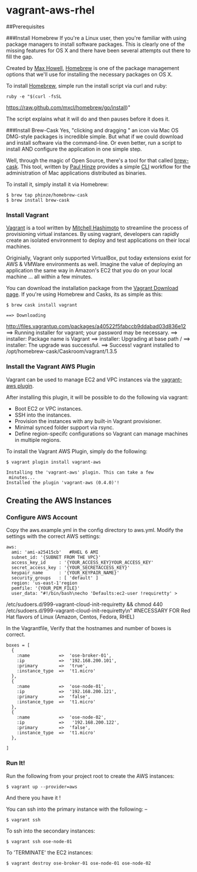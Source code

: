 vagrant-aws-rhel
================
##Prerequisites

###Install Homebrew
If you're a Linux user, then you're familiar with using package managers
to install software packages.  This is clearly one of the missing
features for OS X and there have been several attempts out there to fill
the gap.  

Created by [Max Howell](http://mxcl.github.io/),
[Homebrew](http://brew.sh/) is one of the package management options
that we'll use for installing the necessary packages on OS X.  

To install [Homebrew](http://brew.sh/), simple run the install script
via curl and ruby:

    ruby -e "$(curl -fsSL
https://raw.github.com/mxcl/homebrew/go/install)"

The script explains what it will do and then pauses before it does it. 

###Install Brew-Cask
Yes, "clicking and dragging " an icon via Mac OS DMG-style packages is
incredible simple.  But what if we could download and install software
via the command-line.  Or even better, run a script to install AND
configure the application in one simple step.

Well, through the magic of Open Source, there's a tool for that called
[brew-cask](https://github.com/phinze/homebrew-cask). This tool, written
by [Paul Hinze](http://phinze.com) provides a simple
[CLI](http://en.wikipedia.org/wiki/Command-line_interface) workflow for
the administration of Mac applications distributed as binaries.

To install it, simply install it via Homebrew:

    $ brew tap phinze/homebrew-cask
    $ brew install brew-cask


### Install Vagrant
[Vagrant](www.vagrantup.com) is a tool written by [Mitchell
Hashimoto](http://mitchellh.com/) to streamline the process of
provisioning virtual instances. By using vagrant, developers can rapidly
create an isolated environment to deploy and test applications on their
local machines.

Originially, Vagrant only supported VirtualBox, put today extensions
exist for AWS & VMWare environments as well.  Imagine the value of
deploying an application the same way in Amazon's EC2 that you do on
your local machine ... all within a few minutes.

You can download the installation package from the [Vagrant Download
page](http://downloads.vagrantup.com/). If you're using Homebrew and
Casks, its as simple as this:

    $ brew cask install vagrant
    
    ==> Downloading
http://files.vagrantup.com/packages/a40522f5fabccb9ddabad03d836e12
    ==> Running installer for vagrant; your password may be necessary.
    ==> installer: Package name is Vagrant
    ==> installer: Upgrading at base path /
    ==> installer: The upgrade was successful.
    ==> Success! vagrant installed to
/opt/homebrew-cask/Caskroom/vagrant/1.3.5
    
    
    
### Install the Vagrant AWS Plugin
Vagrant can be used to manage EC2 and VPC instances via the [vagrant-aws
plugin](https://github.com/mitchellh/vagrant-aws).  

After installing this plugin, it will be possible to do the following
via vagrant:

* Boot EC2 or VPC instances.
* SSH into the instances.
* Provision the instances with any built-in Vagrant provisioner.
* Minimal synced folder support via rsync.
* Define region-specifc configurations so Vagrant can manage machines in
  multiple regions.

To install the Vagrant AWS Plugin, simply do the following:

    $ vagrant plugin install vagrant-aws
    
    Installing the 'vagrant-aws' plugin. This can take a few
     minutes...
    Installed the plugin 'vagrant-aws (0.4.0)'!

## Creating the AWS Instances
### Configure AWS Account
Copy the aws.example.yml in the config directory to aws.yml.
Modify the settings with the correct AWS settings:

    aws:
      ami: 'ami-a25415cb'   #RHEL 6 AMI
      subnet_id: '{SUBNET FROM THE VPC}'
      access_key_id     : '{YOUR_ACCESS_KEY}YOUR_ACCESS_KEY'
      secret_access_key : '{YOUR_SECRETACCESS_KEY}'
      keypair_name      : '{YOUR_KEYPAIR_NAME}'
      security_groups   : [ 'default' ]
      region: 'us-east-1'region
      pemfile: '{YOUR_PEM_FILE}'
      user_data: "#!/bin/bash\necho 'Defaults:ec2-user !requiretty' >
/etc/sudoers.d/999-vagrant-cloud-init-requiretty && chmod 440
/etc/sudoers.d/999-vagrant-cloud-init-requiretty\n"   #NECESSARY FOR Red
Hat flavors of Linux (Amazon, Centos, Fedora, RHEL)

In the Vagrantfile, Verify that the hostnames and number of boxes is
correct.

    boxes = [
      { 
        :name           =>  'ose-broker-01',
        :ip             =>  '192.168.200.101',
        :primary        =>  'true',
        :instance_type  =>  't1.micro'
      },
      { 
        :name           =>  'ose-node-01',
        :ip             =>  '192.168.200.121',
        :primary        =>  'false',
        :instance_type  =>  't1.micro'
      },
      { 
        :name           =>  'ose-node-02',
        :ip             =>   '192.168.200.122',
        :primary        =>  'false',
        :instance_type  =>  't1.micro'
      },
      
    ]
    
### Run It!
Run the following from your project root to create the AWS instances:

    $ vagrant up --provider=aws

And there you have it ! 

You can ssh into the primary instance with the following: –

    $ vagrant ssh 

To ssh into the secondary instances:

    $ vagrant ssh ose-node-01
    
To 'TERMINATE' the EC2 instances:

    $ vagrant destroy ose-broker-01 ose-node-01 ose-node-02
